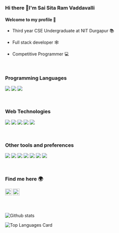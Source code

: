 ### Hi there 👋I'm Sai Sita Ram Vaddavalli

#### Welcome to my profile 🙎️

- Third year CSE Undergraduate at NIT Durgapur 📚

- Full stack developer 🕸️

- Competitive Programmer 💻

</br>

### Programming Languages
<img src='https://img.shields.io/badge/-C%20&%20C++-659ad2?style=flat&logo=c%2B%2B&logoColor=ffffff'> <img src="https://img.shields.io/badge/-JavaScript-eed718?style=flat&logo=javascript&logoColor=ffffff"> <img src="https://img.shields.io/badge/-Python-blue?style=flat&logo=python&logoColor=white"> 


</br>

### Web Technologies
<img src='https://img.shields.io/badge/-ReactJs-61DAFB?logo=react&logoColor=white&style=plastic'> <img src='https://img.shields.io/badge/Redux-593D88?style=plastic&logo=redux&logoColor=white'> <img src='https://img.shields.io/badge/Node.js-43853D?style=plastic&logo=node.js&logoColor=white'> <img src="https://img.shields.io/badge/Express.js-404D59?style=plastic&logo=express&logoColor=white"> <img src='https://img.shields.io/badge/MySQL-00000F?style=plastic&logo=mysql&logoColor=white'>

</br>

### Other tools and preferences
<img src="http://img.shields.io/badge/-Git-F1502F?style=flat&logo=git&logoColor=FFFFFF"> <img src="http://img.shields.io/badge/-Github-000000?style=flat&logo=github&logoColor=FFFFFF"> <img src="http://img.shields.io/badge/-VS%20Code-007ACC?style=flat&logo=visual%20studio%20code&logoColor=white">
<img src='https://img.shields.io/badge/-Ubuntu-%23c64423?style=flat&logo=ubuntu&logoColor=yellow'> <img src="http://img.shields.io/badge/-Heroku-430098?style=flat&logo=heroku&logoColor=white"> <img src="https://img.shields.io/badge/firebase-ffca28?style=plastic&logo=firebase&logoColor=white"> <img src="https://img.shields.io/badge/Postman-FF6C37?style=plastic&logo=Postman&logoColor=white"> 

</br>

### Find me here 🌍
[<img align="left" alt="saisitaram | LinkedIn" width="22px" src="https://cdn.jsdelivr.net/npm/simple-icons@v3/icons/linkedin.svg" />][linkedin]
[<img align="left" alt="saisitaram | mail" width="22px" src="https://cdn.jsdelivr.net/npm/simple-icons@v3/icons/gmail.svg" />][gmail]
</br>
</br>



[linkedin]: https://www.linkedin.com/in/saisitaram-vaddavalli-546252196/
[gmail]: mailto:saisitaramvaddavalli@gmail.com

</br>

![Github stats](https://github-readme-stats.vercel.app/api?username=saisitaram2000&theme=highcontrast&show_icons=true&count_private=true)

![Top Languages Card](https://github-readme-stats.vercel.app/api/top-langs/?username=saisitaram2000&layout=compact&theme=highcontrast)

